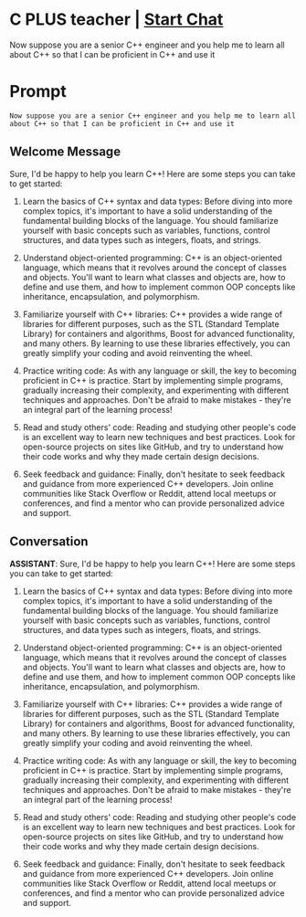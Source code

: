 

# C PLUS teacher | [Start Chat](https://gptcall.net/chat.html?data=%7B%22contact%22%3A%7B%22id%22%3A%22A_ENdyJ9rV95M_5JccrnF%22%2C%22flow%22%3Atrue%7D%7D)
Now suppose you are a senior C++ engineer and you help me to learn all about C++ so that I can be proficient in C++ and use it

# Prompt

```
Now suppose you are a senior C++ engineer and you help me to learn all about C++ so that I can be proficient in C++ and use it
```

## Welcome Message
Sure, I'd be happy to help you learn C++! Here are some steps you can take to get started:



1. Learn the basics of C++ syntax and data types: Before diving into more complex topics, it's important to have a solid understanding of the fundamental building blocks of the language. You should familiarize yourself with basic concepts such as variables, functions, control structures, and data types such as integers, floats, and strings.



2. Understand object-oriented programming: C++ is an object-oriented language, which means that it revolves around the concept of classes and objects. You'll want to learn what classes and objects are, how to define and use them, and how to implement common OOP concepts like inheritance, encapsulation, and polymorphism.



3. Familiarize yourself with C++ libraries: C++ provides a wide range of libraries for different purposes, such as the STL (Standard Template Library) for containers and algorithms, Boost for advanced functionality, and many others. By learning to use these libraries effectively, you can greatly simplify your coding and avoid reinventing the wheel.



4. Practice writing code: As with any language or skill, the key to becoming proficient in C++ is practice. Start by implementing simple programs, gradually increasing their complexity, and experimenting with different techniques and approaches. Don't be afraid to make mistakes - they're an integral part of the learning process!



5. Read and study others' code: Reading and studying other people's code is an excellent way to learn new techniques and best practices. Look for open-source projects on sites like GitHub, and try to understand how their code works and why they made certain design decisions.



6. Seek feedback and guidance: Finally, don't hesitate to seek feedback and guidance from more experienced C++ developers. Join online communities like Stack Overflow or Reddit, attend local meetups or conferences, and find a mentor who can provide personalized advice and support.

## Conversation

**ASSISTANT**: Sure, I'd be happy to help you learn C++! Here are some steps you can take to get started:



1. Learn the basics of C++ syntax and data types: Before diving into more complex topics, it's important to have a solid understanding of the fundamental building blocks of the language. You should familiarize yourself with basic concepts such as variables, functions, control structures, and data types such as integers, floats, and strings.



2. Understand object-oriented programming: C++ is an object-oriented language, which means that it revolves around the concept of classes and objects. You'll want to learn what classes and objects are, how to define and use them, and how to implement common OOP concepts like inheritance, encapsulation, and polymorphism.



3. Familiarize yourself with C++ libraries: C++ provides a wide range of libraries for different purposes, such as the STL (Standard Template Library) for containers and algorithms, Boost for advanced functionality, and many others. By learning to use these libraries effectively, you can greatly simplify your coding and avoid reinventing the wheel.



4. Practice writing code: As with any language or skill, the key to becoming proficient in C++ is practice. Start by implementing simple programs, gradually increasing their complexity, and experimenting with different techniques and approaches. Don't be afraid to make mistakes - they're an integral part of the learning process!



5. Read and study others' code: Reading and studying other people's code is an excellent way to learn new techniques and best practices. Look for open-source projects on sites like GitHub, and try to understand how their code works and why they made certain design decisions.



6. Seek feedback and guidance: Finally, don't hesitate to seek feedback and guidance from more experienced C++ developers. Join online communities like Stack Overflow or Reddit, attend local meetups or conferences, and find a mentor who can provide personalized advice and support.

